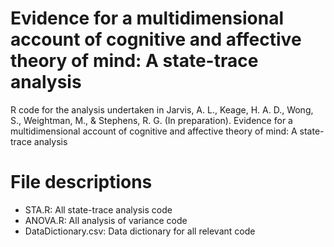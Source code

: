 # Evidence for a multidimensional account of cognitive and affective theory of mind: A state-trace analysis

R code for the analysis undertaken in Jarvis, A. L., Keage, H. A. D., Wong, S., Weightman, M., & Stephens, R. G. (In preparation). Evidence for a multidimensional account of cognitive and affective theory of mind: A state-trace analysis

# File descriptions
* STA.R: All state-trace analysis code
* ANOVA.R: All analysis of variance code 
* DataDictionary.csv: Data dictionary for all relevant code
